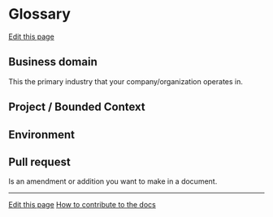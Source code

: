 # Glossary
[Edit this page](README.md)

## Business domain
This the primary industry that your company/organization operates in.

## Project / Bounded Context

## Environment

## Pull request
Is an amendment or addition you want to make in a document.

---
[Edit this page](README.md)
[How to contribute to the docs](HowToContribute/README.md)
